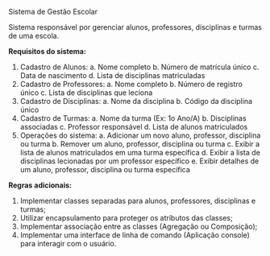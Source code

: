 Sistema de Gestão Escolar

Sistema responsável por gerenciar alunos, professores, disciplinas e turmas de uma escola.

<strong>Requisitos do sistema:</strong>
1. Cadastro de Alunos:
   a. Nome completo
   b. Número de matrícula único
   c. Data de nascimento
   d. Lista de disciplinas matriculadas
2. Cadastro de Professores:
   a. Nome completo
   b. Número de registro único
   c. Lista de disciplinas que leciona
3. Cadastro de Disciplinas:
   a. Nome da disciplina
   b. Código da disciplina único
4. Cadastro de Turmas:
   a. Nome da turma (Ex: 1o Ano/A)
   b. Disciplinas associadas
   c. Professor responsável
   d. Lista de alunos matriculados
5. Operações do sistema:
   a. Adicionar um novo aluno, professor, disciplina ou turma
   b. Remover um aluno, professor, disciplina ou turma
   c. Exibir a lista de alunos matriculados em uma turma específica
   d. Exibir a lista de disciplinas lecionadas por um professor específico
   e. Exibir detalhes de um aluno, professor, disciplina ou turma específica

<strong>Regras adicionais:</strong>
1. Implementar classes separadas para alunos, professores, disciplinas e turmas;
2. Utilizar encapsulamento para proteger os atributos das classes;
3. Implementar associação entre as classes (Agregação ou Composição);
4. Implementar uma interface de linha de comando (Aplicação console) para interagir com o usuário.
